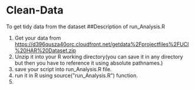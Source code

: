 # Clean-Data
To get tidy data from the dataset
##Description of run_Analysis.R

1. Get your data from https://d396qusza40orc.cloudfront.net/getdata%2Fprojectfiles%2FUCI%20HAR%20Dataset.zip
2. Unzip it into your R working directory(you can save it in any directory but then you have to reference it using absolute pathnames.)
3. save your script into run_Analysis.R file.
4. run it in R using source("run_Analysis.R") function.
5. 
